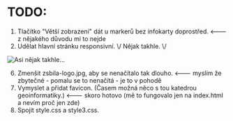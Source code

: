 # TODO:

1. Tlačítko "Větší zobrazení" dát u markerů bez infokarty doprostřed. <--- z nějakého důvodu mi to nejde
3. Udělat hlavní stránku responsivní. \\/ Nějak takhle. \\/

![Asi nějak takhle...](https://i.imgur.com/MZHFXku.png)

6. Zmenšit zsbila-logo.jpg, aby se nenačítalo tak dlouho.  <--- myslím že zbytečné - pomalu se to nenačítá - je to v pohodě
7. Vymyslet a přidat favicon. (Časem možná něco s tou katedrou geoinformatiky.) <--- skoro hotovo (mě to fungovalo jen na index.html a nevím proč jen zde)
8. Spojit style.css a style3.css.






